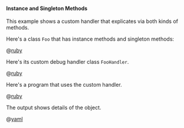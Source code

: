 #### Instance and Singleton Methods

This example shows a custom handler that explicates via both kinds of methods.

Here's a class ```Foo``` that has instance methods and singleton methods:
 
@[ruby](foo.rb)

Here's its custom debug handler class ```FooHandler```.

@[ruby](foo_handler.rb)

Here's a program that uses the custom handler.

@[ruby](show.rb)

The output shows details of the object.

@[yaml](show.yaml)
